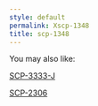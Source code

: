 ```yaml
---
style: default
permalink: Xscp-1348
title: scp-1348
---
```

You may also like:

[SCP-3333-J](http://scp-wiki.net/scp-3333-j)

[SCP-2306](http://scp-wiki.net/scp-2306)
